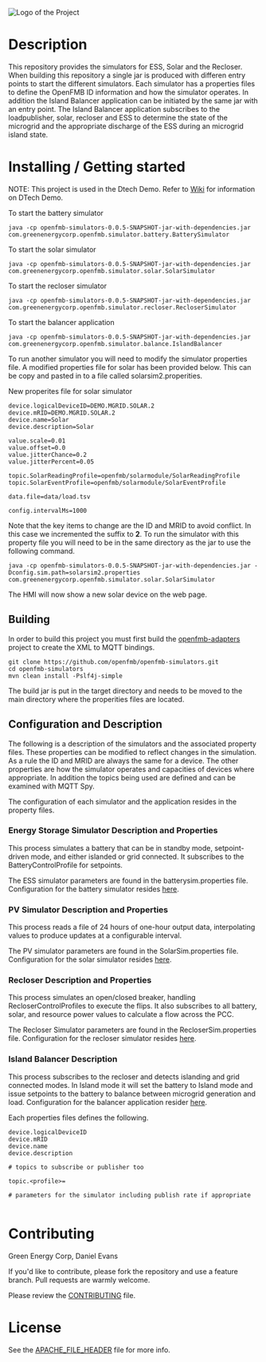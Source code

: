 ![Logo of the Project](https://github.com/openfmb/dtech-demo-2016/blob/master/img/openfmb-tm-black_reduced_100.png)

# Description

This repository provides the simulators for ESS, Solar and the Recloser.  When building this repository a single jar is produced with differen entry points to start the different simulators.  Each simulator has a properties files to define the OpenFMB ID information and how the simulator operates. In addition the Island Balancer application can be initiated by the same jar with an entry point.   The Island Balancer application subscribes to the loadpublisher, solar, recloser and ESS to determine the state of the microgrid and the appropriate discharge of the ESS during an microgrid island state.

# Installing / Getting started

NOTE: This project is used in the Dtech Demo.  Refer to [Wiki](https://github.com/openfmb/dtech-demo-2016/wiki) for information on DTech Demo. 

To start the battery simulator
```shell
java -cp openfmb-simulators-0.0.5-SNAPSHOT-jar-with-dependencies.jar  com.greenenergycorp.openfmb.simulator.battery.BatterySimulator
```
To start the solar simulator
```shell
java -cp openfmb-simulators-0.0.5-SNAPSHOT-jar-with-dependencies.jar com.greenenergycorp.openfmb.simulator.solar.SolarSimulator
```
To start the recloser simulator
```shell
java -cp openfmb-simulators-0.0.5-SNAPSHOT-jar-with-dependencies.jar com.greenenergycorp.openfmb.simulator.recloser.RecloserSimulator
```
To start the balancer application
```shell
java -cp openfmb-simulators-0.0.5-SNAPSHOT-jar-with-dependencies.jar com.greenenergycorp.openfmb.simulator.balance.IslandBalancer
```

To run another simulator you will need to modify the simulator properties file.  A modified properties file for solar has been provided below. This can be copy and pasted in to a file called solarsim2.properities.

New properites file for solar simulator
```
device.logicalDeviceID=DEMO.MGRID.SOLAR.2
device.mRID=DEMO.MGRID.SOLAR.2
device.name=Solar
device.description=Solar

value.scale=0.01
value.offset=0.0
value.jitterChance=0.2
value.jitterPercent=0.05

topic.SolarReadingProfile=openfmb/solarmodule/SolarReadingProfile
topic.SolarEventProfile=openfmb/solarmodule/SolarEventProfile

data.file=data/load.tsv

config.intervalMs=1000
```

Note that the key items to change are the ID and MRID to avoid conflict.  In this case we incremented the suffix to **2**. 
To run the simulator with this property file you will need to be in the same directory as the jar to use the following command.

```
java -cp openfmb-simulators-0.0.5-SNAPSHOT-jar-with-dependencies.jar -Dconfig.sim.path=solarsim2.properties  com.greenenergycorp.openfmb.simulator.solar.SolarSimulator
```
The HMI will now show a new solar device on the web page.

## Building

In order to build this project you must first build the [openfmb-adapters](https://github.com/openfmb/openfmb-adapters) project to create the XML to MQTT bindings. 

```shell
git clone https://github.com/openfmb/openfmb-simulators.git
cd openfmb-simulators
mvn clean install -Pslf4j-simple
```

The build jar is put in the target directory and needs to be moved to the main directory where the properities files are located. 


## Configuration and Description

The following is a description of the simulators and the associated property files.   These properties can be modified to reflect changes in the simulation.  As a rule the ID and MRID are always the same for a device.  The other properties are how the simulator operates and capacities of devices where appropriate. In addition the topics being used are defined and can be examined with MQTT Spy.

The configuration of each simulator and the application resides in the property files.

### Energy Storage Simulator Description and Properties

This process simulates a battery that can be in standby mode, setpoint-driven mode, and either islanded or grid connected. It subscribes to the BatteryControlProfile for setpoints.   

The ESS simulator parameters are found in the batterysim.properties file.  Configuration for the battery simulator resides [here](https://github.com/openfmb/openfmb-simulators/blob/master/batterysim.properties).

### PV Simulator Description and Properties

This process reads a file of 24 hours of one-hour output data, interpolating values to produce updates at a configurable interval.  

The PV simulator parameters are found in the SolarSim.properties file.  Configuration for the solar simulator resides [here](https://github.com/openfmb/openfmb-simulators/blob/master/solarsim.properties).

### Recloser Description and Properties

This process simulates an open/closed breaker, handling RecloserControlProfiles to execute the flips. It also subscribes to all battery, solar, and resource power values to calculate a flow across the PCC.

The Recloser Simulator parameters are found in the RecloserSim.properties file. Configuration for the recloser simulator resides [here](https://github.com/openfmb/openfmb-simulators/blob/master/reclosersim.properties).

### Island Balancer Description

This process subscribes to the recloser and detects islanding and grid connected modes. In Island mode it will set the battery to Island mode and issue setpoints to the battery to balance between microgrid generation and load. Configuration for the balancer application resider [here](https://github.com/openfmb/openfmb-simulators/blob/master/balancer.properties).

Each properties files defines the following.
```
device.logicalDeviceID
device.mRID
device.name
device.description

# topics to subscribe or publisher too
 
topic.<profile>=
 
# parameters for the simulator including publish rate if appropriate
 
```

# Contributing

Green Energy Corp, Daniel Evans

If you'd like to contribute, please fork the repository and use a feature
branch. Pull requests are warmly welcome.

Please review the [CONTRIBUTING](https://github.com/openfmb/openfmb-simulators/blob/master/CONTRIBUTING.md) file. 

# License

See the [APACHE_FILE_HEADER](https://github.com/openfmb/openfmb-simulators/blob/master/APACHE_FILE_HEADER) file for more info.
